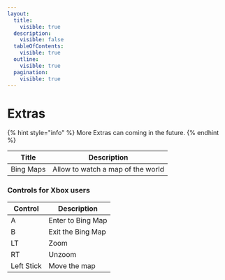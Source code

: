 ```yaml
---
layout:
  title:
    visible: true
  description:
    visible: false
  tableOfContents:
    visible: true
  outline:
    visible: true
  pagination:
    visible: true
---
```


# Extras

{% hint style="info" %}
More Extras can coming in the future.
{% endhint %}

| Title     | Description                       |
| --------- | --------------------------------- |
| Bing Maps | Allow to watch a map of the world |

### Controls for Xbox users

| Control    | Description       |
| ---------- | ----------------- |
| A          | Enter to Bing Map |
| B          | Exit the Bing Map |
| LT         | Zoom              |
| RT         | Unzoom            |
| Left Stick | Move the map      |
